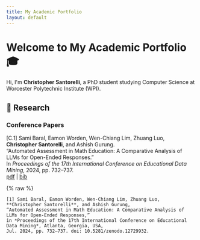 ```yaml
---
title: My Academic Portfolio
layout: default
---
```


<style>
/* --- keep the site navigation totally hidden --- */
nav.site-nav,
nav.site-nav *,
nav[role="navigation"],
nav ul {
  display: none !important;
}
</style>

# Welcome to My Academic Portfolio 🎓

Hi, I'm **Christopher Santorelli**, a PhD student studying Computer Science at Worcester Polytechnic Institute (WPI).

## 🔬 Research

### Conference Papers

[C.1] Sami Baral, Eamon Worden, Wen-Chiang Lim, Zhuang Luo, **Christopher Santorelli**, and Ashish Gurung.  
“Automated Assessment in Math Education: A Comparative Analysis of LLMs for Open-Ended Responses.”  
In *Proceedings of the 17th International Conference on Educational Data Mining*, 2024, pp.&nbsp;732–737.  
[pdf](https://doi.org/10.5281/zenodo.12729932) &#124; [bib](#c1-bib)

<a id="c1-bib"></a>

{% raw %}
```IEEE
[1] Sami Baral, Eamon Worden, Wen-Chiang Lim, Zhuang Luo, **Christopher Santorelli**, and Ashish Gurung,
“Automated Assessment in Math Education: A Comparative Analysis of LLMs for Open-Ended Responses,”
in *Proceedings of the 17th International Conference on Educational Data Mining*, Atlanta, Georgia, USA,
Jul. 2024, pp. 732–737. doi: 10.5281/zenodo.12729932.
